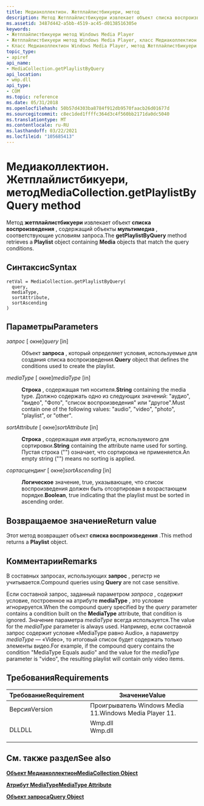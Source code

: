 ```yaml
---
title: Медиаколлектион. Жетплайлистбикуери, метод
description: Метод Жетплайлистбикуери извлекает объект списка воспроизведения, содержащий объекты мультимедиа, соответствующие условиям запроса.
ms.assetid: 3487d442-a5bb-4519-ac45-d0138516305e
keywords:
- Жетплайлистбикуери метод Windows Media Player
- Жетплайлистбикуери метод Windows Media Player, класс Медиаколлектион
- Класс Медиаколлектион Windows Media Player, метод Жетплайлистбикуери
topic_type:
- apiref
api_name:
- MediaCollection.getPlaylistByQuery
api_location:
- wmp.dll
api_type:
- COM
ms.topic: reference
ms.date: 05/31/2018
ms.openlocfilehash: 50b57d4303ba8784f912db9570faacb26d01677d
ms.sourcegitcommit: c8ec1ded1ffffc364d3c4f560bb2171da0dc5040
ms.translationtype: MT
ms.contentlocale: ru-RU
ms.lasthandoff: 03/22/2021
ms.locfileid: "105685413"
---
```

# <a name="mediacollectiongetplaylistbyquery-method"></a><span data-ttu-id="16793-106">Медиаколлектион. Жетплайлистбикуери, метод</span><span class="sxs-lookup"><span data-stu-id="16793-106">MediaCollection.getPlaylistByQuery method</span></span>

<span data-ttu-id="16793-107">Метод **жетплайлистбикуери** извлекает объект **списка воспроизведения** , содержащий объекты **мультимедиа** , соответствующие условиям запроса.</span><span class="sxs-lookup"><span data-stu-id="16793-107">The **getPlaylistByQuery** method retrieves a **Playlist** object containing **Media** objects that match the query conditions.</span></span>

## <a name="syntax"></a><span data-ttu-id="16793-108">Синтаксис</span><span class="sxs-lookup"><span data-stu-id="16793-108">Syntax</span></span>


```JScript
retVal = MediaCollection.getPlaylistByQuery(
  query,
  mediaType,
  sortAttribute,
  sortAscending
)
```



## <a name="parameters"></a><span data-ttu-id="16793-109">Параметры</span><span class="sxs-lookup"><span data-stu-id="16793-109">Parameters</span></span>

<dl> <dt>

<span data-ttu-id="16793-110">*запрос* \[ окне\]</span><span class="sxs-lookup"><span data-stu-id="16793-110">*query* \[in\]</span></span>
</dt> <dd>

<span data-ttu-id="16793-111">Объект **запроса** , который определяет условия, используемые для создания списка воспроизведения.</span><span class="sxs-lookup"><span data-stu-id="16793-111">**Query** object that defines the conditions used to create the playlist.</span></span>

</dd> <dt>

<span data-ttu-id="16793-112">*mediaType* \[ окне\]</span><span class="sxs-lookup"><span data-stu-id="16793-112">*mediaType* \[in\]</span></span>
</dt> <dd>

<span data-ttu-id="16793-113">**Строка** , содержащая тип носителя.</span><span class="sxs-lookup"><span data-stu-id="16793-113">**String** containing the media type.</span></span> <span data-ttu-id="16793-114">Должно содержать одно из следующих значений: "аудио", "видео", "Фото", "список воспроизведения" или "другое".</span><span class="sxs-lookup"><span data-stu-id="16793-114">Must contain one of the following values: "audio", "video", "photo", "playlist", or "other".</span></span>

</dd> <dt>

<span data-ttu-id="16793-115">*sortAttribute* \[ окне\]</span><span class="sxs-lookup"><span data-stu-id="16793-115">*sortAttribute* \[in\]</span></span>
</dt> <dd>

<span data-ttu-id="16793-116">**Строка** , содержащая имя атрибута, используемого для сортировки.</span><span class="sxs-lookup"><span data-stu-id="16793-116">**String** containing the attribute name used for sorting.</span></span> <span data-ttu-id="16793-117">Пустая строка ("") означает, что сортировка не применяется.</span><span class="sxs-lookup"><span data-stu-id="16793-117">An empty string ("") means no sorting is applied.</span></span>

</dd> <dt>

<span data-ttu-id="16793-118">*сортасцендинг* \[ окне\]</span><span class="sxs-lookup"><span data-stu-id="16793-118">*sortAscending* \[in\]</span></span>
</dt> <dd>

<span data-ttu-id="16793-119">**Логическое** значение, true, указывающее, что список воспроизведения должен быть отсортирован в возрастающем порядке.</span><span class="sxs-lookup"><span data-stu-id="16793-119">**Boolean**, true indicating that the playlist must be sorted in ascending order.</span></span>

</dd> </dl>

## <a name="return-value"></a><span data-ttu-id="16793-120">Возвращаемое значение</span><span class="sxs-lookup"><span data-stu-id="16793-120">Return value</span></span>

<span data-ttu-id="16793-121">Этот метод возвращает объект **списка воспроизведения** .</span><span class="sxs-lookup"><span data-stu-id="16793-121">This method returns a **Playlist** object.</span></span>

## <a name="remarks"></a><span data-ttu-id="16793-122">Комментарии</span><span class="sxs-lookup"><span data-stu-id="16793-122">Remarks</span></span>

<span data-ttu-id="16793-123">В составных запросах, использующих **запрос** , регистр не учитывается.</span><span class="sxs-lookup"><span data-stu-id="16793-123">Compound queries using **Query** are not case sensitive.</span></span>

<span data-ttu-id="16793-124">Если составной запрос, заданный параметром *запроса* , содержит условие, построенное на атрибуте **mediaType** , это условие игнорируется.</span><span class="sxs-lookup"><span data-stu-id="16793-124">When the compound query specified by the *query* parameter contains a condition built on the **MediaType** attribute, that condition is ignored.</span></span> <span data-ttu-id="16793-125">Значение параметра *mediaType* всегда используется.</span><span class="sxs-lookup"><span data-stu-id="16793-125">The value for the *mediaType* parameter is always used.</span></span> <span data-ttu-id="16793-126">Например, если составной запрос содержит условие «MediaType равно Audio», а параметру *mediaType* — «Video», то итоговый список будет содержать только элементы видео.</span><span class="sxs-lookup"><span data-stu-id="16793-126">For example, if the compound query contains the condition "MediaType Equals audio" and the value for the *mediaType* parameter is "video", the resulting playlist will contain only video items.</span></span>

## <a name="requirements"></a><span data-ttu-id="16793-127">Требования</span><span class="sxs-lookup"><span data-stu-id="16793-127">Requirements</span></span>



| <span data-ttu-id="16793-128">Требование</span><span class="sxs-lookup"><span data-stu-id="16793-128">Requirement</span></span> | <span data-ttu-id="16793-129">Значение</span><span class="sxs-lookup"><span data-stu-id="16793-129">Value</span></span> |
|--------------------|------------------------------------------------------------------------------------|
| <span data-ttu-id="16793-130">Версия</span><span class="sxs-lookup"><span data-stu-id="16793-130">Version</span></span><br/> | <span data-ttu-id="16793-131">Проигрыватель Windows Media 11.</span><span class="sxs-lookup"><span data-stu-id="16793-131">Windows Media Player 11.</span></span><br/>                                                |
| <span data-ttu-id="16793-132">DLL</span><span class="sxs-lookup"><span data-stu-id="16793-132">DLL</span></span><br/>     | <dl> <span data-ttu-id="16793-133"><dt>Wmp.dll</dt></span><span class="sxs-lookup"><span data-stu-id="16793-133"><dt>Wmp.dll</dt></span></span> </dl> |



## <a name="see-also"></a><span data-ttu-id="16793-134">См. также раздел</span><span class="sxs-lookup"><span data-stu-id="16793-134">See also</span></span>

<dl> <dt>

[<span data-ttu-id="16793-135">**Объект Медиаколлектион**</span><span class="sxs-lookup"><span data-stu-id="16793-135">**MediaCollection Object**</span></span>](mediacollection-object.md)
</dt> <dt>

[<span data-ttu-id="16793-136">**Атрибут MediaType**</span><span class="sxs-lookup"><span data-stu-id="16793-136">**MediaType Attribute**</span></span>](mediatype-attribute.md)
</dt> <dt>

[<span data-ttu-id="16793-137">**Объект запроса**</span><span class="sxs-lookup"><span data-stu-id="16793-137">**Query Object**</span></span>](query-object.md)
</dt> </dl>

 

 





